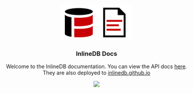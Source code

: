 <p align="center">
    <img alt="inlinedb" src="https://raw.githubusercontent.com/inlinedb/inlinedb-icons/master/idb-docs.png">
</p>

<h3 align="center">
    InlineDB Docs
</h3>

<p align="center">
    Welcome to the InlineDB documentation. You can view the API docs <a href="/docs">here</a>. They are also deployed to <a href="https://inlinedb.github.io">inlinedb.github.io</a>
</p>

<p align="center">
    <a href="https://travis-ci.org/inlinedb/inlinedb-web"><img src="https://img.shields.io/travis/inlinedb/inlinedb-web.svg?label=deployment"></a>
</p>
